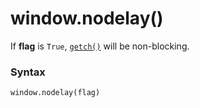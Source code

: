 # window.nodelay()

If **flag** is `True`, [`getch()`](/modules/curses/window/getch.md) will be non-blocking.

### Syntax

```python
window.nodelay(flag)
```